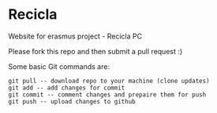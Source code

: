 # Recicla
Website for erasmus project - Recicla PC

Please fork this repo and then submit a pull request :)

Some basic Git commands are:
```
git pull -- download repo to your machine (clone updates)
git add -- add changes for commit
git commit -- comment changes and prepaire them for push
git push -- upload changes to github
```
